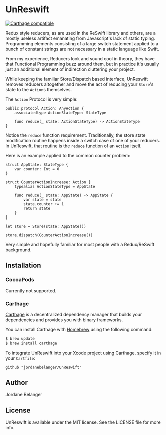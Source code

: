 # UnReswift

[![Carthage compatible](https://img.shields.io/badge/Carthage-compatible-4BC51D.svg?style=flat)](https://github.com/Carthage/Carthage)

Redux style reducers, as are used in the ReSwift library and others, are a mostly useless artifact emanating from Javascript's lack of static typing. Programming elements consisting of a large switch statement applied to a bunch of constant strings are not necessary in a static language like Swift.

From my experience, Reducers look and sound cool in theory, they have that Functional Programming buzz around them, but in practice it's usually just an additional element of indirection cluttering your project.

While keeping the familiar Store/Dispatch based interface, UnReswift removes reducers altogether and move the act of reducing your `Store`'s state to the `Action`s themselves.

The `Action` Protocol is very simple:

```
public protocol Action: AnyAction {
    associatedtype ActionStateType: StateType

    func reduce(_ state: ActionStateType) -> ActionStateType
}
```

Notice the `reduce` function requirement. Traditionally, the store state modification routine happens inside a switch case of one of your reducers. In UnReswift, that routine is the `reduce` function of an `Action` itself.

Here is an example applied to the common counter problem:

```
struct AppState: StateType {
    var counter: Int = 0
}

struct CounterActionIncrease: Action {
    typealias ActionStateType = AppState

    func reduce(_ state: AppState) -> AppState {
        var state = state
        state.counter += 1
        return state
    }
}

let store = Store(state: AppState())

store.dispatch(CounterActionIncrease())
```

Very simple and hopefully familiar for most people with a Redux/ReSwift background.


## Installation

### CocoaPods

Currently not supported.

### Carthage

[Carthage](https://github.com/Carthage/Carthage) is a decentralized dependency manager that builds your dependencies and provides you with binary frameworks.

You can install Carthage with [Homebrew](http://brew.sh/) using the following command:

```bash
$ brew update
$ brew install carthage
```

To integrate UnReswift into your Xcode project using Carthage, specify it in your `Cartfile`:

```ogdl
github "jordanebelanger/UnReswift"
```


## Author

Jordane Belanger


## License

UnReswift is available under the MIT license. See the LICENSE file for more info.
